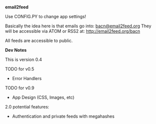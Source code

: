 **email2feed**

Use CONFIG.PY to change app settings!

Basically the idea here is that emails go into:
    bacn@email2feed.org
They will be accessible via ATOM or RSS2 at:
    http://email2feed.org/bacn

All feeds are accessible to public.


**Dev Notes**

  This is version 0.4
  
  TODO for v0.5
  *  Error Handlers

  TODO for v0.9
  * App Design (CSS, Images, etc)
    
2.0 potential features:  
  * Authentication and private feeds with megahashes    